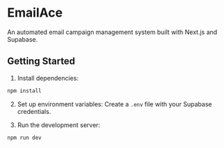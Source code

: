 # EmailAce

An automated email campaign management system built with Next.js and Supabase.

## Getting Started

1. Install dependencies:
```bash
npm install
```

2. Set up environment variables:
Create a `.env` file with your Supabase credentials.

3. Run the development server:
```bash
npm run dev
```